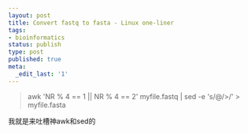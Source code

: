 ```yaml
---
layout: post
title: Convert fastq to fasta - Linux one-liner
tags:
- bioinformatics
status: publish
type: post
published: true
meta:
  _edit_last: '1'
---
```

<blockquote>awk 'NR % 4 == 1 || NR % 4 == 2' myfile.fastq | sed -e 's/@/&gt;/' &gt; myfile.fasta</blockquote>
我就是来吐槽神awk和sed的
